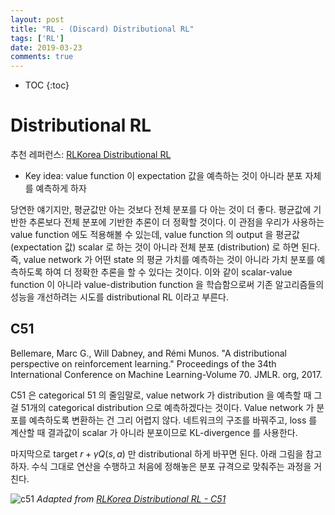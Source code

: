 ```yaml
---
layout: post
title: "RL - (Discard) Distributional RL"
tags: ['RL']
date: 2019-03-23
comments: true
---
```


* TOC
{:toc}

# Distributional RL

추천 레퍼런스: [RLKorea Distributional RL](https://reinforcement-learning-kr.github.io/2018/09/27/Distributional_intro/)

- Key idea: value function 이 expectation 값을 예측하는 것이 아니라 분포 자체를 예측하게 하자

당연한 얘기지만, 평균값만 아는 것보다 전체 분포를 다 아는 것이 더 좋다. 평균값에 기반한 추론보다 전체 분포에 기반한 추론이 더 정확할 것이다. 이 관점을 우리가 사용하는 value function 에도 적용해볼 수 있는데, value function 의 output 을 평균값 (expectation 값) scalar 로 하는 것이 아니라 전체 분포 (distribution) 로 하면 된다. 즉, value network 가 어떤 state 의 평균 가치를 예측하는 것이 아니라 가치 분포를 예측하도록 하여 더 정확한 추론을 할 수 있다는 것이다. 이와 같이 scalar-value function 이 아니라 value-distribution function 을 학습함으로써 기존 알고리즘들의 성능을 개선하려는 시도를 distributional RL 이라고 부른다.

## C51

Bellemare, Marc G., Will Dabney, and Rémi Munos. "A distributional perspective on reinforcement learning." Proceedings of the 34th International Conference on Machine Learning-Volume 70. JMLR. org, 2017.

C51 은 categorical 51 의 줄임말로, value network 가 distribution 을 예측할 때 그걸 51개의 categorical distribution 으로 예측하겠다는 것이다. Value network 가 분포를 예측하도록 변환하는 건 그리 어렵지 않다. 네트워크의 구조를 바꿔주고, loss 를 계산할 때 결과값이 scalar 가 아니라 분포이므로 KL-divergence 를 사용한다. 

마지막으로 target $r+\gamma Q(s,a)$ 만 distributional 하게 바꾸면 된다. 아래 그림을 참고하자. 수식 그대로 연산을 수행하고 처음에 정해놓은 분포 규격으로 맞춰주는 과정을 거친다.

![c51]({{site.url}}/assets/rl/dqn-c51.png)
*Adapted from [RLKorea Distributional RL - C51](https://reinforcement-learning-kr.github.io/2018/10/02/C51/)*